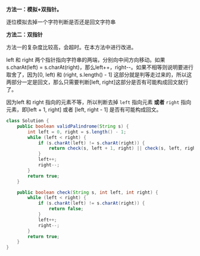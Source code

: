 **方法一：模拟+双指针。**

逐位模拟去掉一个字符判断是否还是回文字符串



**方法二：双指针**

方法一的复杂度比较高，会超时。在本方法中进行改进。

left 和 right 两个指针指向字符串的两端，分别向中间方向移动。如果s.charAt(left) = s.charAt(right)，那么left++，right--。如果不相等则说明要进行取舍了，因为[0, left) 和 (right, s.length() - 1] 这部分就是判等走过来的，所以这两部分一定是回文，那么只需要判断[left, right]这部分是否有可能构成回文就行了。

因为left 和 right 指向的元素不等，所以判断去掉 `left` 指向元素 **或者** `right` 指向元素，即[left + 1, right] 或者 [left, right - 1] 是否有可能构成回文。

```java
class Solution {
    public boolean validPalindrome(String s) {
        int left = 0, right = s.length() - 1;
        while (left < right) {
            if (s.charAt(left) != s.charAt(right)) {
                return check(s, left + 1, right) || check(s, left, right - 1);
            }
            left++;
            right--;
        }
        return true;
    }

    public boolean check(String s, int left, int right) {
        while (left < right) {
            if (s.charAt(left) != s.charAt(right)) {
                return false;
            }
            left++;
            right--;
        }
        return true;
    }
}
```

